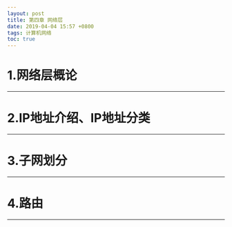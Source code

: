 ```yaml
---
layout: post
title: 第四章 网络层
date: 2019-04-04 15:57 +0800
tags: 计算机网络
toc: true
---
```

# 1.网络层概论
***

# 2.IP地址介绍、IP地址分类
***

# 3.子网划分
***

# 4.路由
***
